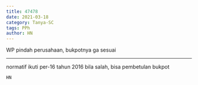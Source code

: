 ```yaml
---
title: 47478
date: 2021-03-18
category: Tanya-SC
tags: PPh
author: HN
---
```


WP pindah perusahaan, bukpotnya ga sesuai

---

normatif ikuti per-16 tahun 2016 bila salah, bisa pembetulan bukpot

`HN`
